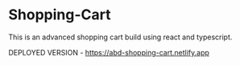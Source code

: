# Shopping-Cart

This is an advanced shopping cart build using react and typescript.

DEPLOYED VERSION - https://abd-shopping-cart.netlify.app

